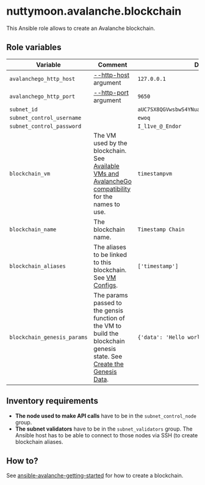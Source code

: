 # nuttymoon.avalanche.blockchain

This Ansible role allows to create an Avalanche blockchain.

## Role variables

| Variable                    | Comment                                                                                                                                                                                                                               | Default value                                       |
| --------------------------- | ------------------------------------------------------------------------------------------------------------------------------------------------------------------------------------------------------------------------------------- | --------------------------------------------------- |
| `avalanchego_http_host`     | [--http-host](https://docs.avax.network/build/references/avalanchego-config-flags#--http-host-string) argument                                                                                                                        | `127.0.0.1`                                         |
| `avalanchego_http_port`     | [--http-port](https://docs.avax.network/build/references/avalanchego-config-flags#--http-port-int) argument                                                                                                                           | `9650`                                              |
| `subnet_id`                 |                                                                                                                                                                                                                                       | `aUC7SX8QGVwsbwS4YNuavVTbinjJLrPjNNjdpZbbcFZZFSxFd` |
| `subnet_control_username`   |                                                                                                                                                                                                                                       | `ewoq`                                              |
| `subnet_control_password`   |                                                                                                                                                                                                                                       | `I_l1ve_@_Endor`                                    |
| `blockchain_vm`             | The VM used by the blockchain. See [Available VMs and AvalancheGo compatibility](../node/README.md#available-vms-and-avalanchego-compatibility) for the names to use.                                                                 | `timestampvm`                                       |
| `blockchain_name`           | The blockchain name.                                                                                                                                                                                                                  | `Timestamp Chain`                                   |
| `blockchain_aliases`        | The aliases to be linked to this blockchain. See [VM Configs](https://docs.avax.network/build/references/avalanchego-config-flags#vm-configs).                                                                                        | `['timestamp']`                                     |
| `blockchain_genesis_params` | The params passed to the gensis function of the VM to build the blockchain genesis state. See [Create the Genesis Data](https://docs.avax.network/build/tutorials/platform/subnets/create-custom-blockchain#create-the-genesis-data). | `{'data': 'Hello world'}`                           |

## Inventory requirements

- **The node used to make API calls** have to be in the `subnet_control_node` group.
- **The subnet validators** have to be in the `subnet_validators` group. The Ansible host has to be able to connect to those nodes via SSH (to create blockchain aliases.

## How to?

See [ansible-avalanche-getting-started](https://github.com/Nuttymoon/ansible-avalanche-getting-started) for how to create a blockchain.
